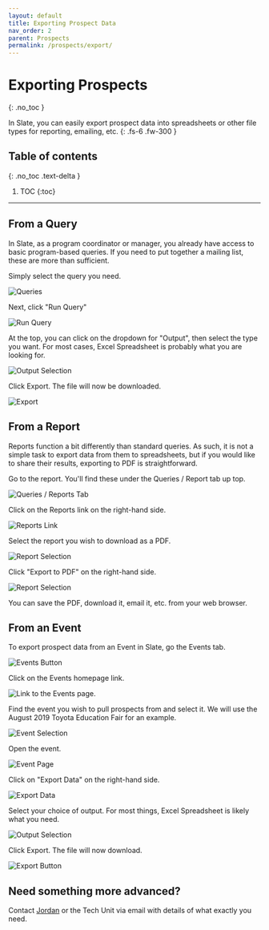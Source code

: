 ```yaml
---
layout: default
title: Exporting Prospect Data
nav_order: 2
parent: Prospects
permalink: /prospects/export/
---
```


# Exporting Prospects
{: .no_toc }

In Slate, you can easily export prospect data into spreadsheets or other file types for reporting, emailing, etc.
{: .fs-6 .fw-300 }

## Table of contents
{: .no_toc .text-delta }

1. TOC
{:toc}

---

## From a Query
In Slate, as a program coordinator or manager, you already have access to basic program-based queries. If you need to put together a mailing list, these are more than sufficient. 

Simply select the query you need.

![Queries]({{site.url}}{{site.baseurl}}/assets/images/prospects/queries.png)

Next, click "Run Query"

![Run Query]({{site.url}}{{site.baseurl}}/assets/images/prospects/run_query.png)

At the top, you can click on the dropdown for "Output", then select the type you want. For most cases, Excel Spreadsheet is probably what you are looking for.

![Output Selection]({{site.url}}{{site.baseurl}}/assets/images/prospects/output_selection.png)

Click Export. The file will now be downloaded.

![Export]({{site.url}}{{site.baseurl}}/assets/images/prospects/export.png)

## From a Report
Reports function a bit differently than standard queries. As such, it is not a simple task to export data from them to spreadsheets, but if you would like to share their results, exporting to PDF is straightforward.

Go to the report. You'll find these under the Queries / Report tab up top.

![Queries / Reports Tab]({{site.url}}{{site.baseurl}}/assets/images/prospects/query_tab.png)

Click on the Reports link on the right-hand side.

![Reports Link]({{site.url}}{{site.baseurl}}/assets/images/prospects/reports_link.png)

Select the report you wish to download as a PDF.

![Report Selection]({{site.url}}{{site.baseurl}}/assets/images/prospects/report_selection.png)

Click "Export to PDF" on the right-hand side.

![Report Selection]({{site.url}}{{site.baseurl}}/assets/images/prospects/export_pdf.png)

You can save the PDF, download it, email it, etc. from your web browser.

## From an Event
To export prospect data from an Event in Slate, go the Events tab.

![Events Button]({{site.url}}{{site.baseurl}}/assets/images/events/events_nav.png)

Click on the Events homepage link.

![Link to the Events page.]({{site.url}}{{site.baseurl}}/assets/images/events/events_nav2.png)

Find the event you wish to pull prospects from and select it. We will use the August 2019 Toyota Education Fair for an example.

![Event Selection]({{site.url}}{{site.baseurl}}/assets/images/prospects/events_selection.png)

Open the event.

![Event Page]({{site.url}}{{site.baseurl}}/assets/images/prospects/event_page.png)

Click on "Export Data" on the right-hand side.

![Export Data]({{site.url}}{{site.baseurl}}/assets/images/prospects/export_data_button.png)

Select your choice of output. For most things, Excel Spreadsheet is likely what you need.

![Output Selection]({{site.url}}{{site.baseurl}}/assets/images/prospects/event_output_selection.png)

Click Export. The file will now download.

![Export Button]({{site.url}}{{site.baseurl}}/assets/images/prospects/event_export.png)

## Need something more advanced?
Contact [Jordan](mailto:jordan.scruggs@msstate.edu) or the Tech Unit via email with details of what exactly you need.